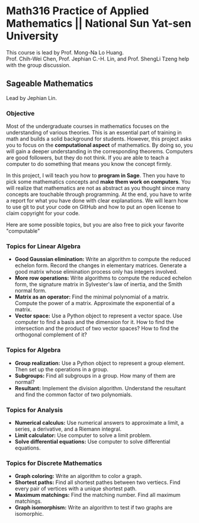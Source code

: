 # Math316 Practice of Applied Mathematics || National Sun Yat-sen University
This course is lead by Prof. Mong-Na Lo Huang.  
Prof. Chih-Wei Chen, Prof. Jephian C.-H. Lin, and Prof. ShengLi Tzeng help with the group discussion.

## Sageable Mathematics
Lead by Jephian Lin.

### Objective
Most of the undergraduate courses in mathematics focuses on the understanding of various theories.  This is an essential part of training in math and builds a solid background for students.  However, this project asks you to focus on the __computational aspect__ of mathematics.  By doing so, you will gain a deeper understanding in the corresponding theorems.  Computers are good followers, but they do not think.  If you are able to teach a computer to do something that means you know the concept firmly.

In this project, I will teach you how to __program in Sage__.  Then you have to pick some mathematics concepts and __make them work on computers__.  You will realize that mathematics are not as abstract as you thought since many concepts are touchable through programming.  At the end, you have to write a report for what you have done with clear explanations.  We will learn how to use git to put your code on GitHub and how to put an open license to claim copyright for your code.  

Here are some possible topics, but you are also free to pick your favorite "computable" 

### Topics for Linear Algebra
* __Good Gaussian elimination:__ Write an algorithm to compute the reduced echelon form.  Record the changes in elementary matrices.  Generate a good matrix whose elimination process only has integers involved.
* __More row operations:__  Write algorithms to compute the reduced echelon form, the signature matrix in Sylvester's law of inertia, and the Smith normal form.
* __Matrix as an operator:__ Find the minimal polynomial of a matrix.  Compute the power of a matrix.  Approximate the exponential of a matrix.
* __Vector space:__ Use a Python object to represent a vector space.  Use computer to find a basis and the dimension for it.  How to find the intersection and the product of two vector spaces?  How to find the orthogonal complement of it?

### Topics for Algebra
* __Group realization:__ Use a Python object to represent a group element.  Then set up the operations in a group.
* __Subgroups:__ Find all subgroups in a group.  How many of them are normal?
* __Resultant:__ Implement the division algorithm.  Understand the resultant and find the common factor of two polynomials.  

### Topics for Analysis
* __Numerical calculus:__ Use numerical answers to approximate a limit, a series, a derivative, and a Riemann integral.
* __Limit calculator:__ Use computer to solve a limit problem.
* __Solve differential equations:__ Use computer to solve differential equations.

### Topics for Discrete Mathematics
* __Graph coloring:__ Write an algorithm to color a graph.
* __Shortest paths:__ Find all shortest pathes between two vertiecs.  Find every pair of vertices with a unique shortest path.
* __Maximum matchings:__ Find the matching number.  Find all maximum matchings.
* __Graph isomorphism:__ Write an algorithm to test if two graphs are isomorphic.